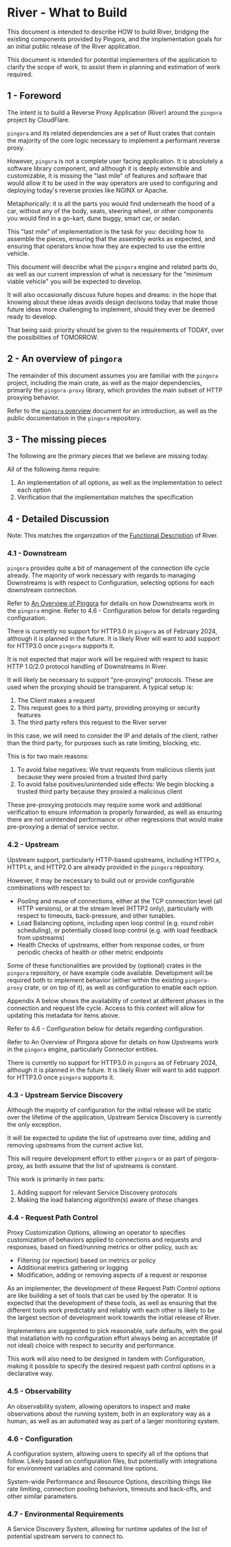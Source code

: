 # River - What to Build

This document is intended to describe HOW to build River, bridging the existing components provided
by Pingora, and the implementation goals for an initial public release of the River application.

This document is intended for potential implementers of the application to clarify the scope of
work, to assist them in planning and estimation of work required.

## 1 - Foreword

The intent is to build a Reverse Proxy Application (River) around the `pingora` project by
CloudFlare.

`pingora` and its related dependencies are a set of Rust crates that contain the majority of the
core logic necessary to implement a performant reverse proxy.

However, `pingora` is not a complete user facing application. It is absolutely a software library
component, and although it is deeply extensible and customizable, it is missing the "last mile" of
features and software that would allow it to be used in the way operators are used to configuring
and deploying today's reverse proxies like NGINX or Apache.

Metaphorically: it is all the parts you would find underneath the hood of a car, without any of the
body, seats, steering wheel, or other components you would find in a go-kart, dune buggy, smart car,
or sedan.

This "last mile" of implementation is the task for you: deciding how to assemble the pieces,
ensuring that the assembly works as expected, and ensuring that operators know how they are expected
to use the entire vehicle.

This document will describe what the `pingora` engine and related parts do, as well as our current
impression of what is necessary for the "minimum viable vehicle" you will be expected to develop.

It will also occasionally discuss future hopes and dreams: in the hope that knowing about these
ideas avoids design decisions today that make those future ideas more challenging to implement,
should they ever be deemed ready to develop.

That being said: priority should be given to the requirements of TODAY, over the possibilities of
TOMORROW.

## 2 - An overview of `pingora`

The remainder of this document assumes you are familiar with the `pingora` project, including the
main crate, as well as the major dependencies, primarily the `pingora-proxy` library, which provides
the main subset of HTTP proxying behavior.

Refer to the [`pingora` overview] document for an introduction, as well as
the public documentation in the `pingora` repository.

[`pingora` overview]: ./pingora-overview.md

## 3 - The missing pieces

The following are the primary pieces that we believe are missing today.

All of the following items require:

1. An implementation of all options, as well as the implementation to select each option
2. Verification that the implementation matches the specification

## 4 - Detailed Discussion

Note: This matches the organization of the [Functional Description](what-is-it.md#2---functional-description) of River.

### 4.1 - Downstream

`pingora` provides quite a bit of management of the connection life cycle already. The majority of
work necessary with regards to managing Downstreams is with respect to Configuration, selecting
options for each downstream connection.

Refer to [An Overview of Pingora][`pingora` overview] for details on how Downstreams work in the
`pingora` engine. Refer to 4.6 - Configuration below for details regarding configuration.

There is currently no support for HTTP3.0 in `pingora` as of February 2024, although it is planned
in the future. It is likely River will want to add support for HTTP3.0 once `pingora` supports it.

It is not expected that major work will be required with respect to basic HTTP 1.0/2.0 protocol
handling of Downstreams in River.

It will likely be necessary to support "pre-proxying" protocols. These are used when the proxying
should be transparent. A typical setup is:

1. The Client makes a request
2. This request goes to a third party, providing proxying or security features
3. The third party refers this request to the River server

In this case, we will need to consider the IP and details of the client, rather than the third
party, for purposes such as rate limiting, blocking, etc.

This is for two main reasons:

1. To avoid false negatives: We trust requests from malicious clients just because they were proxied
   from a trusted third party
2. To avoid false positives/unintended side effects: We begin blocking a trusted third party because
   they proxied a malicious client

These pre-proxying protocols may require some work and additional verification to ensure information
is properly forwarded, as well as ensuring there are not unintended performance or other regressions
that would make pre-proxying a denial of service vector.

### 4.2 - Upstream

Upstream support, particularly HTTP-based upstreams, including HTTP0.x, HTTP1.x, and HTTP2.0 are
already provided in the `pingora` repository.

However, it may be necessary to build out or provide configurable combinations with respect to:

* Pooling and reuse of connections, either at the TCP connection level (all HTTP versions),
  or at the stream level (HTTP2 only), particularly with respect to timeouts, back-pressure, and
  other tunables.
* Load Balancing options, including open loop control (e.g. round robin scheduling), or potentially
  closed loop control (e.g. with load feedback from upstreams)
* Health Checks of upstreams, either from response codes, or from periodic checks of health or other
  metric endpoints

Some of these functionalities are provided by (optional) crates in the `pingora` repository, or have
example code available. Development will be required both to implement behavior (either within the
existing `pingora-proxy` crate, or on top of it), as well as configuration to enable each option.

Appendix A below shows the availability of context at different phases in the connection and request
life cycle. Access to this context will allow for updating this metadata for items above.

Refer to 4.6 - Configuration below for details regarding configuration.

Refer to An Overview of Pingora above for details on how Upstreams work in the `pingora` engine,
particularly Connector entities.

There is currently no support for HTTP3.0 in `pingora` as of February 2024, although it is planned
in the future. It is likely River will want to add support for HTTP3.0 once `pingora` supports it.

### 4.3 - Upstream Service Discovery

Although the majority of configuration for the initial release will be static over the lifetime of
the application, Upstream Service Discovery is currently the only exception.

It will be expected to update the list of upstreams over time, adding and removing upstreams from
the current active list.

This will require development effort to either `pingora` or as part of pingora-proxy, as both assume
that the list of upstreams is constant.

This work is primarily in two parts:

1. Adding support for relevant Service Discovery protocols
2. Making the load balancing algorithm(s) aware of these changes

### 4.4 - Request Path Control

Proxy Customization Options, allowing an operator to specifies customization of behaviors applied
to connections and requests and responses, based on fixed/running metrics or other policy, such as:

* Filtering (or rejection) based on metrics or policy
* Additional metrics gathering or logging
* Modification, adding or removing aspects of a request or response

As an implementer, the development of these Request Path Control options are like building a set
of tools that can be used by the operator. It is expected that the development of these tools, as
well as ensuring that the different tools work predictably and reliably with each other is likely
to be the largest section of development work towards the initial release of River.

Implementers are suggested to pick reasonable, safe defaults, with the goal that installation
with no configuration effort always being an acceptable (if not ideal) choice with respect to
security and performance.

This work will also need to be designed in tandem with Configuration, making it possible to
specify the desired request path control options in a declarative way.

### 4.5 - Observability

An observability system, allowing operators to inspect and make observations about the running
system, both in an exploratory way as a human, as well as an automated way as part of a larger
monitoring system.

### 4.6 - Configuration

A configuration system, allowing users to specify all of the options that follow. Likely based on
configuration files, but potentially with integrations for environment variables and command line
options.

System-wide Performance and Resource Options, describing things like rate limiting, connection
pooling behaviors, timeouts and back-offs, and other similar parameters.

### 4.7 - Environmental Requirements


A Service Discovery System, allowing for runtime updates of the list of potential upstream servers
to connect to.
